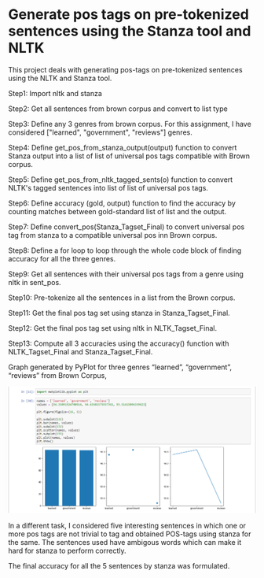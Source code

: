 # Generate pos tags on pre-tokenized sentences using the Stanza tool and NLTK
This project deals with generating pos-tags on pre-tokenized sentences using the NLTK and Stanza tool. 

Step1: Import nltk and stanza

Step2: Get all sentences from brown corpus and convert to list type

Step3: Define any 3 genres from brown corpus. For this assignment, I have considered ["learned", "government", "reviews"] genres.

Step4: Define get_pos_from_stanza_output(output) function to convert Stanza output into a list of list of universal pos tags compatible with Brown corpus.

Step5: Define get_pos_from_nltk_tagged_sents(o) function to convert NLTK's tagged sentences into list of list of universal pos tags.

Step6: Define accuracy (gold, output) function to find the accuracy by counting matches between gold-standard list of list and the output.

Step7: Define convert_pos(Stanza_Tagset_Final) to convert universal pos tag from stanza to a compatible universal pos inn Brown corpus.

Step8: Define a for loop to loop through the whole code block of finding accuracy for all the three genres.

Step9: Get all sentences with their universal pos tags from a genre using nltk in sent_pos.

Step10: Pre-tokenize all the sentences in a list from the Brown corpus.

Step11: Get the final pos tag set using stanza in Stanza_Tagset_Final.

Step12: Get the final pos tag set using nltk in NLTK_Tagset_Final.

Step13: Compute all 3 accuracies using the accuracy() function with NLTK_Tagset_Final and Stanza_Tagset_Final.

Graph generated by PyPlot for three genres “learned”, “government”, “reviews” from Brown Corpus,

![accuracy](https://github.com/HaribharathMahalingam/POS-tags-stanza-nltk/blob/main/accuracy.PNG)

In a different task, I considered five interesting sentences in which one or more pos tags are not trivial to tag and obtained POS-tags using stanza for the same. The sentences used have ambigous words which can make it hard for stanza to perform correctly. 

The final accuracy for all the 5 sentences by stanza was formulated.
